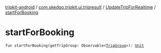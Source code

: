 [tripkit-android](../../index.md) / [com.skedgo.tripkit.ui.tripresult](../index.md) / [UpdateTripForRealtime](index.md) / [startForBooking](./start-for-booking.md)

# startForBooking

`fun startForBooking(getTripGroup: Observable<`[`TripGroup`](../../skedgo.tripkit.routing/-trip-group/index.md)`>): `[`Unit`](https://kotlinlang.org/api/latest/jvm/stdlib/kotlin/-unit/index.html)
